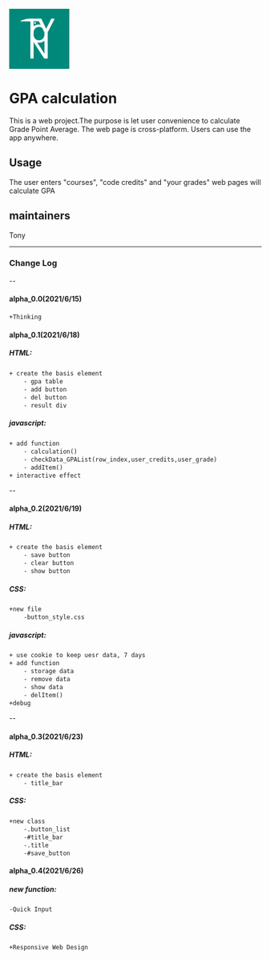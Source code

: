 [comment]: # (Language:Markdown, FileName:README)
<img src="./img/logo.png " width="120px" />
# GPA calculation
This is a web project.The purpose is let user convenience to calculate Grade Point Average. The web page is cross-platform. Users can use the app anywhere.
## Usage
The user enters "courses", "code credits" and "your grades" web pages will calculate GPA
## maintainers
Tony

---
### Change Log
--
#### alpha_0.0(2021/6/15)
	+Thinking
#### alpha_0.1(2021/6/18)
##### HTML:
	+ create the basis element 
		- gpa table
		- add button
		- del button
		- result div
##### javascript:
	+ add function
		- calculation()
		- checkData_GPAList(row_index,user_credits,user_grade)
		- addItem()
	+ interactive effect
--
#### alpha_0.2(2021/6/19)
##### HTML:
	+ create the basis element 
		- save button
		- clear button
		- show button
##### CSS:
	+new file
		-button_style.css
##### javascript:
	+ use cookie to keep uesr data, 7 days
	+ add function
		- storage data
		- remove data
		- show data
		- delItem()
	+debug
--
#### alpha_0.3(2021/6/23)
##### HTML:
	+ create the basis element 
		- title_bar
##### CSS:
	+new class
		-.button_list
		-#title_bar
		-.title
		-#save_button

#### alpha_0.4(2021/6/26)
##### new function:
	-Quick Input
##### CSS:
	+Responsive Web Design
	

